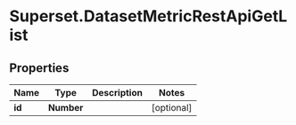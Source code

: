 # Superset.DatasetMetricRestApiGetList

## Properties
Name | Type | Description | Notes
------------ | ------------- | ------------- | -------------
**id** | **Number** |  | [optional] 
